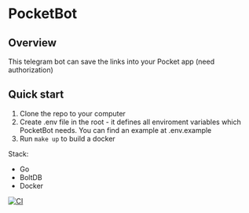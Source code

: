 # PocketBot

## Overview

This telegram bot can save the links into your Pocket app (need authorization)

## Quick start

1. Clone the repo to your computer
2. Create .env file in the root - it defines all enviroment variables which PocketBot needs. You can find an example at .env.example
3. Run `make up` to build a docker

Stack:
- Go
- BoltDB
- Docker

[![CI](https://github.com/tabularasa31/PocketBot/actions/workflows/main.yml/badge.svg)](https://github.com/tabularasa31/PocketBot/actions/workflows/main.yml)
